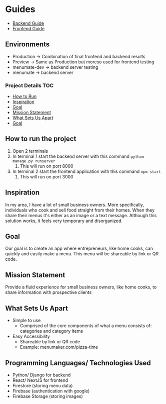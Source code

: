 # Guides 
- [Backend Guide](backend/README.md)
- [Frontend Guide](frontend/README.md)

## Environments
- Production -> Combination of final frontend and backend results
- Preview -> Same as Production but moreso used for frontend testing
- menumate-dev -> backend server testing
- menumate -> backend server

### Project Details TOC
- [How to Run](#running)
- [Inspiration](#inspiration)
- [Goal](#goal)
- [Mission Statement](#mission)
- [What Sets Us Apart](#unique)
- [Goal](#goal)

<a name="running"/>

## How to run the project
1. Open 2 terminals
2. In terminal 1 start the backend server with this command ```python manage.py runserver```
   1. This will run on port 8000
3. In terminal 2 start the frontend application with this command ```npm start```
   1. This will run on port 3000

<a name="inspiration"/>

## Inspiration

In my area, I have a lot of small business owners. 
More specifically, individuals who cook and sell food straight from their homes. 
When they share their menus it's either as an image or a text message. 
Although this solution works, it feels very temporary and disorganized.

<a name="goal"/>

## Goal
Our goal is to create an app where entrepreneurs, 
like home cooks, can quickly and easily make a menu. 
This menu will be shareable by link or QR code. 

<a name="mission"/>

## Mission Statement 
Provide a fluid experience for small business owners, 
like home cooks, to share information with prospective clients

<a name="unique"/>

## What Sets Us Apart
- Simple to use
  - Comprised of the core components of what a menu consists of: categories and category items
- Easy Accessibility
  - Shareable by link or QR code
  - Example: menumaker.com/pizza-time

<a name="programming"/>

## Programming Languages/ Technologies Used
- Python/ Django for backend
- React/ NextJS for frontend
- Firestore (storing menu data)
- Firebase (authentication with google)
- Firebase Storage (storing images)
